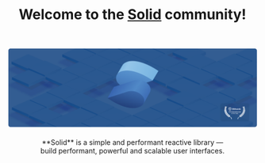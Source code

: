 <h1 align="center">Welcome to the <a href="https://www.solidjs.com">Solid</a> community!</h1>
<br/>
<p align="center">
  <img src="https://raw.githubusercontent.com/solidjs/.github/main/assets/banner-minimal.png" alt="Solid logo">
  <br/><br/>
  **Solid** is a simple and performant reactive library &mdash;
  <br/>
  build performant, powerful and scalable user interfaces.
  <br/><br/>
</p>
